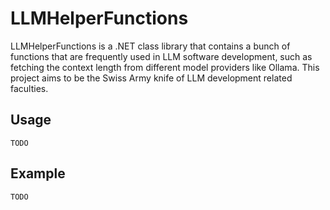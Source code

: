 # LLMHelperFunctions
LLMHelperFunctions is a .NET class library that contains a bunch of functions that are frequently used in LLM software development, such as
fetching the context length from different model providers like Ollama. This project aims to be the Swiss Army knife of LLM development related faculties.

## Usage
```
TODO
```

## Example
```csharp
TODO
```